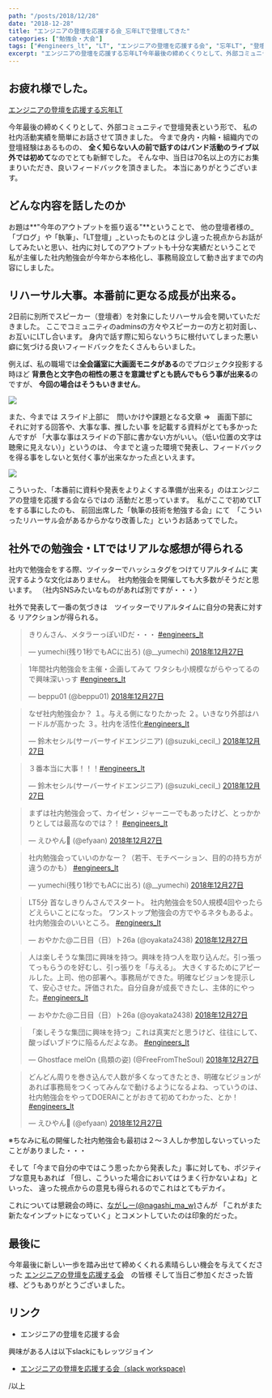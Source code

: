 ```yaml
---
path: "/posts/2018/12/28"
date: "2018-12-28"
title: "エンジニアの登壇を応援する会_忘年LTで登壇してきた"
categories: ["勉強会・大会"]
tags: ["#engineers_lt", "LT", "エンジニアの登壇を応援する会", "忘年LT", "登壇"]
excerpt: "エンジニアの登壇を応援する忘年LT今年最後の締めくくりとして、外部コミュニティで登壇発表という形で、私の社内活動実績を簡単にお話させて頂きました。今まで身内・内輪・組織内での登壇経験はあるものの、そ..."
---
```


## お疲れ様でした。

[エンジニアの登壇を応援する忘年LT](https://techplay.jp/event/705867)

今年最後の締めくくりとして、外部コミュニティで登壇発表という形で、
私の社内活動実績を簡単にお話させて頂きました。
今まで身内・内輪・組織内での登壇経験はあるものの、
**全く知らない人の前で話すのはバンド活動のライブ以外では初めて**なのでとても新鮮でした。
そんな中、当日は70名以上の方にお集まりいただき、良いフィードバックを頂きました。
本当にありがとうございます。

## どんな内容を話したのか

<script async="" class="speakerdeck-embed" data-id="4ee1fdcd2ef44bd68945203068d16fc4" data-ratio="1.33333333333333" src="//speakerdeck.com/assets/embed.js"></script>
お題は**"今年のアウトプットを振り返る"**ということで、
他の登壇者様の_「ブログ」_や_「執筆」_、_「LT登壇」_といったものとは
少し違った視点からお話がしてみたいと思い、社内に対してのアウトプットも十分な実績だということで
私が主催した社内勉強会が今年から本格化し、事務局設立して動き出すまでの内容にしました。

## リハーサル大事。本番前に更なる成長が出来る。

2日前に別所でスピーカー（登壇者）を対象にしたリハーサル会を開いていただきました。
ここでコミュニティのadminsの方々やスピーカーの方と初対面し、お互いにLTし合います。
身内で話す際に知らないうちに根付いてしまった悪い癖に気づける良いフィードバックをたくさんもらいました。

例えば、私の職場では**全会議室に大画面モニタがある**のでプロジェクタ投影する時ほど
**背景色と文字色の相性の悪さを意識せずとも読んでもらう事が出来る**のですが、
**今回の場合はそうもいきません**。

![](https://blog.killinsun.com/wp-content/uploads/2018/12/example2.jpg)

また、今までは
スライド上部に　問いかけや課題となる文章
⇒　画面下部に　それに対する回答や、大事な事、推したい事
を記載する資料がとても多かったんですが
「大事な事はスライドの下部に書かない方がいい。（低い位置の文字は聴衆に見えない）」というのは、
今までと違った環境で発表し、フィードバックを得る事をしないと気付く事が出来なかった点といえます。

![](https://blog.killinsun.com/wp-content/uploads/2018/12/example1.png)

こういった、「本番前に資料や発表をよりよくする準備が出来る」のはエンジニアの登壇を応援する会ならではの
活動だと思っています。　私がここで初めてLTをする事にしたのも、
前回出席した「執筆の技術を勉強する会」にて　「こういったリハーサル会があるからかなり改善した」というお話あってでした。

## 社外での勉強会・LTではリアルな感想が得られる

社内で勉強会をする際、ツイッターでハッシュタグをつけてリアルタイムに
実況するような文化はありません。　社内勉強会を開催しても大多数がそうだと思います。
（社内SNSみたいなものがあれば別ですが・・・）

社外で発表して一番の気づきは　ツイッターでリアルタイムに自分の発表に対する
リアクションが得られる。

> きりんさん、メタラーっぽいIDだ・・・ [#engineers_lt](https://twitter.com/hashtag/engineers_lt?src=hash&ref_src=twsrc%5Etfw)
> 
> — yumechi(残り1秒でもACに出ろ) (@__yumechi) [2018年12月27日](https://twitter.com/__yumechi/status/1078239078884077568?ref_src=twsrc%5Etfw)

<script async="" src="https://platform.twitter.com/widgets.js" charset="utf-8"></script>

> 1年間社内勉強会を主催・企画してみて ワタシも小規模ながらやってるので興味深いっす [#engineers_lt](https://twitter.com/hashtag/engineers_lt?src=hash&ref_src=twsrc%5Etfw)
> 
> — beppu01 (@beppu01) [2018年12月27日](https://twitter.com/beppu01/status/1078239368064552960?ref_src=twsrc%5Etfw)

<script async="" src="https://platform.twitter.com/widgets.js" charset="utf-8"></script>

> なぜ社内勉強会か？ １。与える側になりたかった ２。いきなり外部はハードルが高かった ３。社内を活性化[#engineers_lt](https://twitter.com/hashtag/engineers_lt?src=hash&ref_src=twsrc%5Etfw)
> 
> — 鈴木セシル(サーバーサイドエンジニア) (@suzuki_cecil_) [2018年12月27日](https://twitter.com/suzuki_cecil_/status/1078239516425515008?ref_src=twsrc%5Etfw)

<script async="" src="https://platform.twitter.com/widgets.js" charset="utf-8"></script>

> ３番本当に大事！！！[#engineers_lt](https://twitter.com/hashtag/engineers_lt?src=hash&ref_src=twsrc%5Etfw)
> 
> — 鈴木セシル(サーバーサイドエンジニア) (@suzuki_cecil_) [2018年12月27日](https://twitter.com/suzuki_cecil_/status/1078239559475912704?ref_src=twsrc%5Etfw)

<script async="" src="https://platform.twitter.com/widgets.js" charset="utf-8"></script>

> まずは社内勉強会って、カイゼン・ジャーニーでもあったけど、とっかかりとしては最高なのでは？！ [#engineers_lt](https://twitter.com/hashtag/engineers_lt?src=hash&ref_src=twsrc%5Etfw)
> 
> — えひやん (@efyaan) [2018年12月27日](https://twitter.com/efyaan/status/1078239595798482944?ref_src=twsrc%5Etfw)

<script async="" src="https://platform.twitter.com/widgets.js" charset="utf-8"></script>

> 社内勉強会っていいのかなー？（若干、モチベーション、目的の持ち方が違うのかも） [#engineers_lt](https://twitter.com/hashtag/engineers_lt?src=hash&ref_src=twsrc%5Etfw)
> 
> — yumechi(残り1秒でもACに出ろ) (@__yumechi) [2018年12月27日](https://twitter.com/__yumechi/status/1078240096787152897?ref_src=twsrc%5Etfw)

<script async="" src="https://platform.twitter.com/widgets.js" charset="utf-8"></script>

> LT5分 首なしきりんさんでスタート。 社内勉強会を50人規模4回やったらどえらいことになった。 ワンストップ勉強会の方でやるネタもあるよ。 社内勉強会のいいところ。 [#engineers_lt](https://twitter.com/hashtag/engineers_lt?src=hash&ref_src=twsrc%5Etfw)
> 
> — おやかた@二日目（日）ト26a (@oyakata2438) [2018年12月27日](https://twitter.com/oyakata2438/status/1078239417859338240?ref_src=twsrc%5Etfw)

<script async="" src="https://platform.twitter.com/widgets.js" charset="utf-8"></script>

> 人は楽しそうな集団に興味を持つ。興味を持つ人を取り込んだ。引っ張ってっもらうのを好むし、引っ張りを「与える」。 大きくするためにアピールした。上司、他の部署へ。事務局ができた。明確なビジョンを提示して、安心させた。評価された。自分自身が成長できたし、主体的にやった。[#engineers_lt](https://twitter.com/hashtag/engineers_lt?src=hash&ref_src=twsrc%5Etfw)
> 
> — おやかた@二日目（日）ト26a (@oyakata2438) [2018年12月27日](https://twitter.com/oyakata2438/status/1078240182485172224?ref_src=twsrc%5Etfw)

<script async="" src="https://platform.twitter.com/widgets.js" charset="utf-8"></script>

> 「楽しそうな集団に興味を持つ」これは真実だと思うけど、往往にして、酸っぱいブドウに陥るんだよなあ。 [#engineers_lt](https://twitter.com/hashtag/engineers_lt?src=hash&ref_src=twsrc%5Etfw)
> 
> — Ghostface melOn (鳥類の姿) (@FreeFromTheSoul) [2018年12月27日](https://twitter.com/FreeFromTheSoul/status/1078240234951725056?ref_src=twsrc%5Etfw)

<script async="" src="https://platform.twitter.com/widgets.js" charset="utf-8"></script>

> どんどん周りを巻き込んで人数が多くなってきたとき、明確なビジョンがあれば事務局をつくってみんなで動けるようになるよね、っていうのは、社内勉強会をやってDOERAIことがおきて初めてわかった、とか！[#engineers_lt](https://twitter.com/hashtag/engineers_lt?src=hash&ref_src=twsrc%5Etfw)
> 
> — えひやん (@efyaan) [2018年12月27日](https://twitter.com/efyaan/status/1078240246272188416?ref_src=twsrc%5Etfw)

<script async="" src="https://platform.twitter.com/widgets.js" charset="utf-8"></script>

※ちなみに私の開催した社内勉強会も最初は２～３人しか参加しないっていったことがありました・・・

そして「今まで自分の中ではこう思ったから発表した」事に対しても、ポジティブな意見もあれば
「但し、こういった場合においてはうまく行かないよね」といった、
違った視点からの意見も得られるのでこれはとてもデカイ。

これについては懇親会の時に、[ながしー(@nagashi_ma_w)](https://twitter.com/nagashi_ma_w)さんが
「これがまた新たなインプットになっていく」とコメントしていたのは印象的だった。

## 最後に

今年最後に新しい一歩を踏み出せて締めくくれる素晴らしい機会を与えてくださった
[エンジニアの登壇を応援する会](https://techplay.jp/community/engineers-lt)　の皆様
そして当日ご参加くださった皆様、どうもありがとうございました。

## リンク

* エンジニアの登壇を応援する会

興味がある人は以下slackにもレッツジョイン

* [エンジニアの登壇を応援する会（slack workspace)](http://bit.ly/elt-slack)

/以上